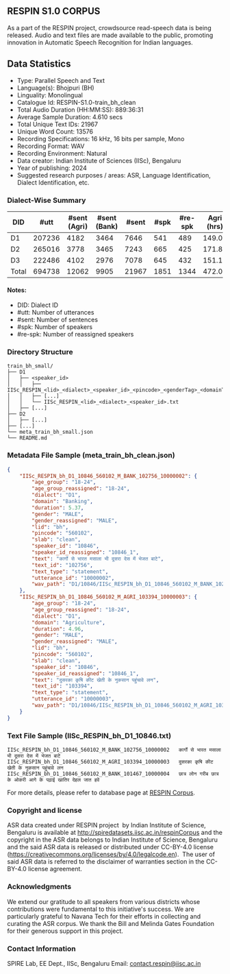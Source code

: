 ## RESPIN S1.0 CORPUS ##

As a part of the RESPIN project, crowdsource read-speech data is being released. Audio and text files
are made available to the public, promoting innovation in Automatic Speech Recognition for Indian languages.

## Data Statistics ##

- Type: Parallel Speech and Text
- Language(s): Bhojpuri (BH)
- Linguality: Monolingual
- Catalogue Id: RESPIN-S1.0-train_bh_clean
- Total Audio Duration (HH:MM:SS): 889:36:31
- Average Sample Duration: 4.610 secs
- Total Unique Text IDs: 21967
- Unique Word Count: 13576
- Recording Specifications: 16 kHz, 16 bits per sample, Mono
- Recording Format: WAV
- Recording Environment: Natural
- Data creator: Indian Institute of Sciences (IISc), Bengaluru
- Year of publishing: 2024
- Suggested research purposes / areas: ASR, Language Identification, Dialect Identification, etc.

### Dialect-Wise Summary ###
| DID   | #utt | #sent (Agri) | #sent (Bank) | #sent | #spk | #re-spk | Agri (hrs) | Bank (hrs) | Total (hrs) |
|-------|------|--------------|--------------|-------|------|---------|------------|------------|-------------|
| D1 | 207236 | 4182 | 3464 | 7646 | 541 | 489 | 149.04 | 128.51 | 277.55 |
| D2 | 265016 | 3778 | 3465 | 7243 | 665 | 425 | 171.81 | 166.24 | 338.05 |
| D3 | 222486 | 4102 | 2976 | 7078 | 645 | 432 | 151.16 | 122.84 | 274.00 |
| Total | 694738 | 12062 | 9905 | 21967 | 1851 | 1344 | 472.01 | 417.60 | 889.61 |



#### Notes:
- DID: Dialect ID
- #utt: Number of utterances
- #sent: Number of sentences
- #spk: Number of speakers
- #re-spk: Number of reassigned speakers

### Directory Structure ###
```
train_bh_small/
├── D1
│   ├── <speaker_id>
│   │   ├── IISc_RESPIN_<lid>_<dialect>_<speaker_id>_<pincode>_<genderTag>_<domainTag>_<text_id>_<uttid>.wav
│   │   ├── [...]
│   │   └── IISc_RESPIN_<lid>_<dialect>_<speaker_id>.txt
│   ├── [...]
├── D2
│   ├── [...]
├── [...]
└── meta_train_bh_small.json
└── README.md
```

### Metadata File Sample (meta_train_bh_clean.json) ###

```json
{
    "IISc_RESPIN_bh_D1_10846_560102_M_BANK_102756_10000002": {
        "age_group": "18-24",
        "age_group_reassigned": "18-24",
        "dialect": "D1",
        "domain": "Banking",
        "duration": 5.37,
        "gender": "MALE",
        "gender_reassigned": "MALE",
        "lid": "bh",
        "pincode": "560102",
        "slab": "clean",
        "speaker_id": "10846",
        "speaker_id_reassigned": "10846_1",
        "text": "कार्गो से भारत मसाला भी दूसरा देस में भेजत बाटे",
        "text_id": "102756",
        "text_type": "statement",
        "utterance_id": "10000002",
        "wav_path": "D1/10846/IISc_RESPIN_bh_D1_10846_560102_M_BANK_102756_10000002.wav"
    },
    "IISc_RESPIN_bh_D1_10846_560102_M_AGRI_103394_10000003": {
        "age_group": "18-24",
        "age_group_reassigned": "18-24",
        "dialect": "D1",
        "domain": "Agriculture",
        "duration": 4.96,
        "gender": "MALE",
        "gender_reassigned": "MALE",
        "lid": "bh",
        "pincode": "560102",
        "slab": "clean",
        "speaker_id": "10846",
        "speaker_id_reassigned": "10846_1",
        "text": "दुसरका कृषि कीट खेती के नुकसान पहुंचावे लन",
        "text_id": "103394",
        "text_type": "statement",
        "utterance_id": "10000003",
        "wav_path": "D1/10846/IISc_RESPIN_bh_D1_10846_560102_M_AGRI_103394_10000003.wav"
    }
}
```

### Text File Sample (IISc_RESPIN_bh_D1_10846.txt) ###
```
IISc_RESPIN_bh_D1_10846_560102_M_BANK_102756_10000002	कार्गो से भारत मसाला भी दूसरा देस में भेजत बाटे
IISc_RESPIN_bh_D1_10846_560102_M_AGRI_103394_10000003	दुसरका कृषि कीट खेती के नुकसान पहुंचावे लन
IISc_RESPIN_bh_D1_10846_560102_M_BANK_101467_10000004	छात्र लोन गरीब छात्र के ओकरी आगे के पढ़ाई खातिर देहल जात हवे
```

For more details, please refer to database page at [RESPIN Corpus](http://spiredatasets.iisc.ac.in/respinCorpus).

### Copyright and license ###

ASR data created under RESPIN project  by Indian Institute of Science, Bengaluru is available
at http://spiredatasets.iisc.ac.in/respinCorpus and the copyright in the ASR data belongs to
Indian Institute of Science, Bengaluru and the said ASR data is released or distributed under
CC-BY-4.0 license (https://creativecommons.org/licenses/by/4.0/legalcode.en).  The user of
said ASR data is referred to the disclaimer of warranties section in the CC-BY-4.0 license
agreement.


### Acknowledgments ###

We extend our gratitude to all speakers from various districts whose contributions were fundamental to this initiative's success.
We are particularly grateful to Navana Tech for their efforts in collecting and curating the ASR corpus.
We thank the Bill and Melinda Gates Foundation for their generous support in this project.

### Contact Information ###

SPIRE Lab, EE Dept., IISc, Bengaluru
Email: contact.respin@iisc.ac.in
